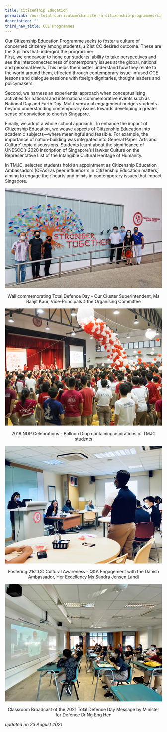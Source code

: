 ```yaml
---
title: Citizenship Education
permalink: /our-total-curriculum/character-n-citizenship-programmes/citizenship-education
description: ""
third_nav_title: CCE Programmes
---
```

Our Citizenship Education Programme seeks to foster a culture of concerned citizenry among students, a 21st CC desired outcome. These are the 3 pillars that undergird the programme:  
First, we endeavour to hone our students’ ability to take perspectives and see the interconnectedness of contemporary issues at the global, national and personal levels. This helps them better understand how they relate to the world around them, effected through contemporary issue-infused CCE lessons and dialogue sessions with foreign dignitaries, thought leaders and policymakers.  
  
Second, we harness an experiential approach when conceptualising activities for national and international commemorative events such as National Day and Earth Day. Multi-sensorial engagement nudges students beyond understanding contemporary issues towards developing a greater sense of conviction to cherish Singapore.  
  
Finally, we adopt a whole school approach. To enhance the impact of Citizenship Education, we weave aspects of Citizenship Education into academic subjects—where meaningful and feasible. For example, the importance of nation-building was integrated into General Paper ‘Arts and Culture’ topic discussions. Students learnt about the significance of UNESCO’s 2020 inscription of Singapore’s Hawker Culture on the Representative List of the Intangible Cultural Heritage of Humanity.  
  
In TMJC, selected students hold an appointment as Citizenship Education Ambassadors (CEAs) as peer influencers in Citizenship Education matters, aiming to engage their hearts and minds in contemporary issues that impact Singapore.

![](/images/TMJC-CCP_CitizenshipEducation_01.jpeg)
<center>Wall commemorating Total Defence Day - Our Cluster Superintendent, Ms Ranjit Kaur, Vice-Principals & the Organising Committee</center>

![](/images/TMJC-CCP_CitizenshipEducation_02.jpeg)
<center>2019 NDP Celebrations - Balloon Drop containing aspirations of TMJC students</center>

![](/images/TMJC-CCP_CitizenshipEducation_03.jpeg)
<center>Fostering 21st CC Cultural Awareness - Q&A Engagement with the Danish Ambassador, Her Excellency Ms Sandra Jensen Landi</center>

![](/images/TMJC-CCP_CitizenshipEducation_04.jpeg)
<center> Classroom Broadcast of the 2021 Total Defence Day Message by Minister for Defence Dr Ng Eng Hen </center>

_updated on 23 August 2021_